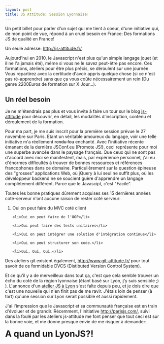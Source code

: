 ```yaml
---
layout: post
title: JS Attitude: Session Lyonnaise!
---
```






Un petit billet pour parler d'un sujet qui me tient à coeur, d'une initiative qui, de mon point de vue, répond à un cruel besoin en France: Des formations JS de qualité en France!



Un seule adresse: <a href="http://js-attitude.fr/">http://js-attitude.fr/</a>



Aujourd'hui en 2010, le Javascript n'est plus qu'un simple langage jouet (et il ne l'a jamais été), même si vous ne le savez peut-être pas encore. Ces formations, ateliers pour être plus précis, se déroulent sur une journée. Vous repartirez avec la certitude d'avoir appris quelque chose (si ce n'est pas ré-apprendre) sans que ça vous coûte nécessairement un rein (Du genre 2200Euros de formation sur X Jour...).



## Un réel besoin

Je ne m'étendrais pas plus et vous invite à faire un tour sur le blog <a href="http://js-attitude.fr">js-attitude</a> pour découvrir, en détail, les modalités d'inscription, contenu et déroulement de la formation.





Pour ma part, je me suis inscrit pour la première session prévue le 27 novembre sur Paris. Etant un véritable amoureux du langage, voir une telle initiative m'a réellement <del datetime="2010-11-05T20:35:09+00:00">rendu fou</del> enchanté. Avec l'initiative récente émanant de la dernière JSConf.eu (Promote JS!), ceci représente pour moi une superbe avancée dans le paysage français. Que ceux qui ne sont pas d'accord avec moi se manifestent, mais, par expérience personnel, j'ai eu d'énormes difficultés à trouver de bonnes ressources et références francophones dans ce domaine. Particulièrement sur la question épineuse des "grosses" applications Web, où jQuery à lui seul ne suffit plus, où les développeur backend ne se soucient guère d'apprendre un langage complètement différent. Parce que le Javascipt, c'est "Facile".



Toutes les bonne pratiques dûrement acquises ses 15 dernières années coté-serveur n'ont aucune raison de rester coté serveur:

<ol>
	<li>Oui on peut faire du MVC coté client</li>

	<li>Oui on peut faire de l'OOP</li>

	<li>Oui peut faire des tests unitaires</li>

	<li>Oui on peut intégrer une solution d'intégration continue</li>

	<li>Oui on peut structurer son code.</li>

	<li>Oui, Oui, Oui.</li>
</ol>



Des ateliers git existent également, <a href="http://www.git-attitude.fr/">http://www.git-attitude.fr/</a> pour tout savoir de ce formidable DVCS (Distibuted Version Control System).



Et ce qu'il y a de merveilleux dans tout ça, c'est que cela semble trouver un écho du coté de la région lyonnaise (étant basé sur Lyon, j'y suis sensible ;) ). L'annonce d'un <a href="http://js-attitude.fr/2010/11/02/2e-atelier-js-solide-le-08012011-a%E2%80%A6-lyon/">atelier JS à Lyon</a> s'est faîte depuis peu, et je dois dire que c'est une nouvelle qui n'en finit pas de me ravir. J'étais loin de penser (à tort) qu'une session sur Lyon serait possible et aussi rapidement.



J'ai l'impression que le Javascript et sa communauté française est en train d'évoluer et de grandir. Récemment, l'initiative <a href="http://parisjs.com/">http://parisjs.com/</a>, suivi dans la foulé par les ateliers js-attitude me font penser que tout ceci est sur la bonne voie, et me donne presque envie de me risquer à demander:



<strong style="font-size: 2em;">A quand un LyonJS?!</strong>



